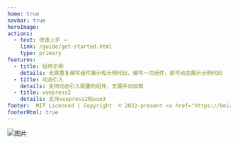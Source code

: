 ```yaml
---
home: true
navbar: true
heroImage: 
actions:
  - text: 快速上手 →
    link: /guide/get-started.html
    type: primary
features:
  - title: 组件示例
    details: 无需重复编写组件展示和示例代码，编写一次组件，即可动态展示示例代码
  - title: 动态引入
    details: 支持动态引入配置的组件，无需手动加载
  - title: vuepress2
    details: 支持vuepress2和vue3
footer:  MIT Licensed | Copyright  © 2022-present <a href="https://beian.miit.gov.cn" target="_blank">湘ICP备2021018233号</a>
footerHtml: true
---
```

![图片](/img/cherry_tree.gif)
